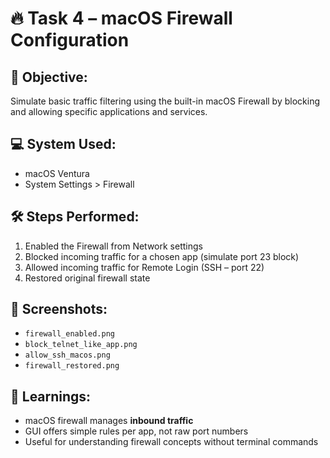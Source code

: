 # 🔥 Task 4 – macOS Firewall Configuration

## 🎯 Objective:
Simulate basic traffic filtering using the built-in macOS Firewall by blocking and allowing specific applications and services.

## 💻 System Used:
- macOS Ventura
- System Settings > Firewall

## 🛠 Steps Performed:
1. Enabled the Firewall from Network settings
2. Blocked incoming traffic for a chosen app (simulate port 23 block)
3. Allowed incoming traffic for Remote Login (SSH – port 22)
4. Restored original firewall state

## 📸 Screenshots:
- `firewall_enabled.png`
- `block_telnet_like_app.png`
- `allow_ssh_macos.png`
- `firewall_restored.png`

## 🧠 Learnings:
- macOS firewall manages **inbound traffic**
- GUI offers simple rules per app, not raw port numbers
- Useful for understanding firewall concepts without terminal commands
